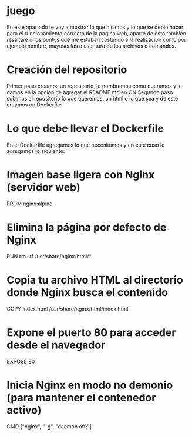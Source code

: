 # juego
En este apartado te voy a mostrar lo que hicimos y lo que se debio hacer para el funcionamiento correcto de la pagina web, aparte de esto tambien resaltare unos puntos que me estaban costando a la realizacion como por ejemplo nombre, mayusculas o escritura de los archivos o comandos.
# Creación del repositorio
Primer paso creamos un repositorio, lo nombramos como queramos y le damos en la opcion de agregar el README.md en ON
Segundo paso subimos al repositorio lo que queremos, un html o lo que sea y de este creamos un Dockerfile
# Lo que debe llevar el Dockerfile
En el Dockerfile agregamos lo que necesitamos y en este caso le agregamos lo siguiente:
# Imagen base ligera con Nginx (servidor web)
FROM nginx:alpine

# Elimina la página por defecto de Nginx
RUN rm -rf /usr/share/nginx/html/*

# Copia tu archivo HTML al directorio donde Nginx busca el contenido
COPY index.html /usr/share/nginx/html/index.html

# Expone el puerto 80 para acceder desde el navegador
EXPOSE 80

# Inicia Nginx en modo no demonio (para mantener el contenedor activo)
CMD ["nginx", "-g", "daemon off;"]


